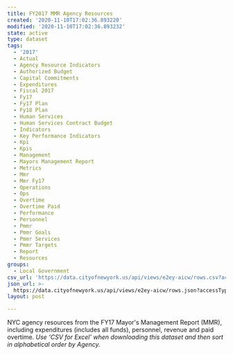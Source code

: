 ```yaml
---
title: FY2017 MMR Agency Resources
created: '2020-11-10T17:02:36.893220'
modified: '2020-11-10T17:02:36.893232'
state: active
type: dataset
tags:
  - '2017'
  - Actual
  - Agency Resource Indicators
  - Authorized Budget
  - Capital Commitments
  - Expenditures
  - Fiscal 2017
  - Fy17
  - Fy17 Plan
  - Fy18 Plan
  - Human Services
  - Human Services Contract Budget
  - Indicators
  - Key Performance Indicators
  - Kpi
  - Kpis
  - Management
  - Mayors Management Report
  - Metrics
  - Mmr
  - Mmr Fy17
  - Operations
  - Ops
  - Overtime
  - Overtime Paid
  - Performance
  - Personnel
  - Pmmr
  - Pmmr Goals
  - Pmmr Services
  - Pmmr Targets
  - Report
  - Resources
groups:
  - Local Government
csv_url: 'https://data.cityofnewyork.us/api/views/e2ey-aicw/rows.csv?accessType=DOWNLOAD'
json_url: >-
  https://data.cityofnewyork.us/api/views/e2ey-aicw/rows.json?accessType=DOWNLOAD
layout: post

---
```

NYC agency resources from the FY17 Mayor's Management Report (MMR), including expenditures (includes all funds), personnel, revenue and paid overtime.
<i>Use ‘CSV for Excel’ when downloading this dataset and then sort in alphabetical order by Agency.<i>
